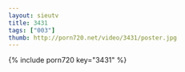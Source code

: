 ```yaml
--- 
layout: sieutv
title: 3431
tags: ["003"]
thumb: http://porn720.net/video/3431/poster.jpg
---
```

{% include porn720 key="3431" %} 
